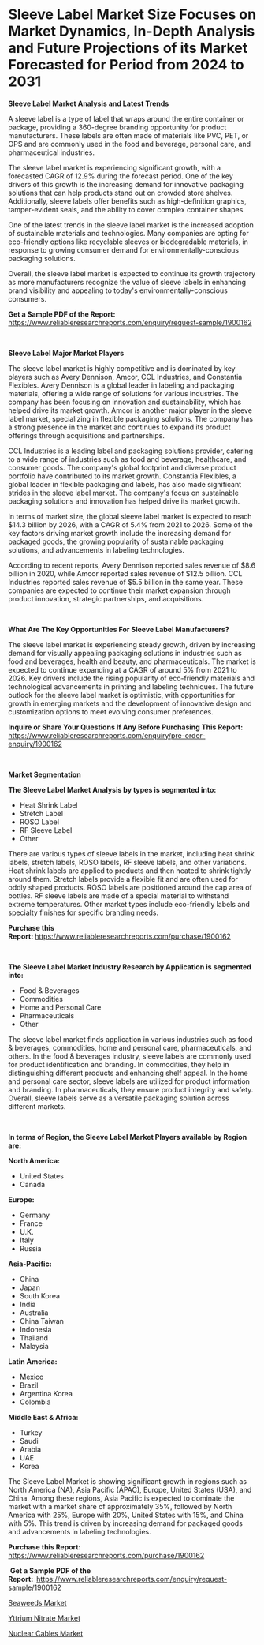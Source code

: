 <p><h1>Sleeve Label Market Size Focuses on Market Dynamics, In-Depth Analysis and Future Projections of its Market Forecasted for Period from 2024 to 2031</h1></p><p><strong>Sleeve Label Market Analysis and Latest Trends</strong></p>
<p><p>A sleeve label is a type of label that wraps around the entire container or package, providing a 360-degree branding opportunity for product manufacturers. These labels are often made of materials like PVC, PET, or OPS and are commonly used in the food and beverage, personal care, and pharmaceutical industries.</p><p>The sleeve label market is experiencing significant growth, with a forecasted CAGR of 12.9% during the forecast period. One of the key drivers of this growth is the increasing demand for innovative packaging solutions that can help products stand out on crowded store shelves. Additionally, sleeve labels offer benefits such as high-definition graphics, tamper-evident seals, and the ability to cover complex container shapes.</p><p>One of the latest trends in the sleeve label market is the increased adoption of sustainable materials and technologies. Many companies are opting for eco-friendly options like recyclable sleeves or biodegradable materials, in response to growing consumer demand for environmentally-conscious packaging solutions.</p><p>Overall, the sleeve label market is expected to continue its growth trajectory as more manufacturers recognize the value of sleeve labels in enhancing brand visibility and appealing to today's environmentally-conscious consumers.</p></p>
<p><strong>Get a Sample PDF of the Report:&nbsp;</strong> <a href="https://www.reliableresearchreports.com/enquiry/request-sample/1900162">https://www.reliableresearchreports.com/enquiry/request-sample/1900162</a></p>
<p>&nbsp;</p>
<p><strong>Sleeve Label Major Market Players</strong></p>
<p><p>The sleeve label market is highly competitive and is dominated by key players such as Avery Dennison, Amcor, CCL Industries, and Constantia Flexibles. Avery Dennison is a global leader in labeling and packaging materials, offering a wide range of solutions for various industries. The company has been focusing on innovation and sustainability, which has helped drive its market growth. Amcor is another major player in the sleeve label market, specializing in flexible packaging solutions. The company has a strong presence in the market and continues to expand its product offerings through acquisitions and partnerships.</p><p>CCL Industries is a leading label and packaging solutions provider, catering to a wide range of industries such as food and beverage, healthcare, and consumer goods. The company's global footprint and diverse product portfolio have contributed to its market growth. Constantia Flexibles, a global leader in flexible packaging and labels, has also made significant strides in the sleeve label market. The company's focus on sustainable packaging solutions and innovation has helped drive its market growth.</p><p>In terms of market size, the global sleeve label market is expected to reach $14.3 billion by 2026, with a CAGR of 5.4% from 2021 to 2026. Some of the key factors driving market growth include the increasing demand for packaged goods, the growing popularity of sustainable packaging solutions, and advancements in labeling technologies.</p><p>According to recent reports, Avery Dennison reported sales revenue of $8.6 billion in 2020, while Amcor reported sales revenue of $12.5 billion. CCL Industries reported sales revenue of $5.5 billion in the same year. These companies are expected to continue their market expansion through product innovation, strategic partnerships, and acquisitions.</p></p>
<p>&nbsp;</p>
<p><strong>What Are The Key Opportunities For Sleeve Label Manufacturers?</strong></p>
<p><p>The sleeve label market is experiencing steady growth, driven by increasing demand for visually appealing packaging solutions in industries such as food and beverages, health and beauty, and pharmaceuticals. The market is expected to continue expanding at a CAGR of around 5% from 2021 to 2026. Key drivers include the rising popularity of eco-friendly materials and technological advancements in printing and labeling techniques. The future outlook for the sleeve label market is optimistic, with opportunities for growth in emerging markets and the development of innovative design and customization options to meet evolving consumer preferences.</p></p>
<p><strong>Inquire or Share Your Questions If Any Before Purchasing This Report:</strong> <a href="https://www.reliableresearchreports.com/enquiry/pre-order-enquiry/1900162">https://www.reliableresearchreports.com/enquiry/pre-order-enquiry/1900162</a></p>
<p>&nbsp;</p>
<p><strong>Market Segmentation</strong></p>
<p><strong>The Sleeve Label Market Analysis by types is segmented into:</strong></p>
<p><ul><li>Heat Shrink Label</li><li>Stretch Label</li><li>ROSO Label</li><li>RF Sleeve Label</li><li>Other</li></ul></p>
<p><p>There are various types of sleeve labels in the market, including heat shrink labels, stretch labels, ROSO labels, RF sleeve labels, and other variations. Heat shrink labels are applied to products and then heated to shrink tightly around them. Stretch labels provide a flexible fit and are often used for oddly shaped products. ROSO labels are positioned around the cap area of bottles. RF sleeve labels are made of a special material to withstand extreme temperatures. Other market types include eco-friendly labels and specialty finishes for specific branding needs.</p></p>
<p><strong>Purchase this Report:&nbsp;</strong><a href="https://www.reliableresearchreports.com/purchase/1900162">https://www.reliableresearchreports.com/purchase/1900162</a></p>
<p>&nbsp;</p>
<p><strong>The Sleeve Label Market Industry Research by Application is segmented into:</strong></p>
<p><ul><li>Food & Beverages</li><li>Commodities</li><li>Home and Personal Care</li><li>Pharmaceuticals</li><li>Other</li></ul></p>
<p><p>The sleeve label market finds application in various industries such as food & beverages, commodities, home and personal care, pharmaceuticals, and others. In the food & beverages industry, sleeve labels are commonly used for product identification and branding. In commodities, they help in distinguishing different products and enhancing shelf appeal. In the home and personal care sector, sleeve labels are utilized for product information and branding. In pharmaceuticals, they ensure product integrity and safety. Overall, sleeve labels serve as a versatile packaging solution across different markets.</p></p>
<p>&nbsp;</p>
<p><strong>In terms of Region, the Sleeve Label Market Players available by Region are:</strong></p>
<p>
    <p> <strong> North America: </strong>
        <ul>
            <li>United States</li>
            <li>Canada</li>
        </ul>
        </p> 
    <p> <strong> Europe: </strong>
        <ul>
            <li>Germany</li>
            <li>France</li>
            <li>U.K.</li>
            <li>Italy</li>
            <li>Russia</li>
        </ul>
        </p> 
    <p> <strong> Asia-Pacific: </strong>
        <ul>
            <li>China</li>
            <li>Japan</li>
            <li>South Korea</li>
            <li>India</li>
            <li>Australia</li>
            <li>China Taiwan</li>
            <li>Indonesia</li>
            <li>Thailand</li>
            <li>Malaysia</li>
        </ul>
        </p> 
    <p> <strong> Latin America: </strong>
        <ul>
            <li>Mexico</li>
            <li>Brazil</li>
            <li>Argentina Korea</li>
            <li>Colombia</li>
        </ul>
        </p> 
    <p> <strong> Middle East & Africa: </strong>
        <ul>
            <li>Turkey</li>
            <li>Saudi</li>
            <li>Arabia</li>
            <li>UAE</li>
            <li>Korea</li>
        </ul>
    </p>
    </p>
<p><p>The Sleeve Label Market is showing significant growth in regions such as North America (NA), Asia Pacific (APAC), Europe, United States (USA), and China. Among these regions, Asia Pacific is expected to dominate the market with a market share of approximately 35%, followed by North America with 25%, Europe with 20%, United States with 15%, and China with 5%. This trend is driven by increasing demand for packaged goods and advancements in labeling technologies.</p></p>
<p><strong>Purchase this Report: </strong><a href="https://www.reliableresearchreports.com/purchase/1900162">https://www.reliableresearchreports.com/purchase/1900162</a></p>
<p>&nbsp;<strong>Get a Sample PDF of the Report:&nbsp;&nbsp;</strong><a href="https://www.reliableresearchreports.com/enquiry/request-sample/1900162">https://www.reliableresearchreports.com/enquiry/request-sample/1900162</a></p>
<p><strong></strong></p>
<p><p><a href="https://github.com/ruddyyedelwadw/Market-Research-Report-List-1/blob/main/seaweeds-market.md">Seaweeds Market</a></p><p><a href="https://github.com/juniordelafrance/Market-Research-Report-List-2/blob/main/yttrium-nitrate-market.md">Yttrium Nitrate Market</a></p><p><a href="https://github.com/jaidynmorantestelletmjzya/Market-Research-Report-List-1/blob/main/nuclear-cables-market.md">Nuclear Cables Market</a></p></p>